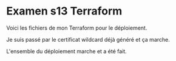 # Examen s13 Terraform

Voici les fichiers de mon Terraform pour le déploiement.

Je suis passé par le certificat wildcard déjà généré et ça marche.

L'ensemble du déploiement marche et a été fait.
